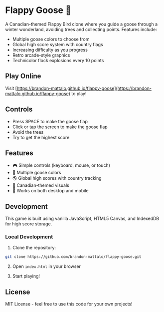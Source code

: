 # Flappy Goose 🦢

A Canadian-themed Flappy Bird clone where you guide a goose through a winter wonderland, avoiding trees and 
collecting points. Features include:

- Multiple goose colors to choose from
- Global high score system with country flags
- Increasing difficulty as you progress
- Retro arcade-style graphics
- Technicolor flock explosions every 10 points

## Play Online

Visit [https://brandon-mattalo.github.io/flappy-goose](https://brandon-mattalo.github.io/flappy-goose) to play!

## Controls

- Press SPACE to make the goose flap
- Click or tap the screen to make the goose flap
- Avoid the trees
- Try to get the highest score

## Features

- 🎮 Simple controls (keyboard, mouse, or touch)
- 🦢 Multiple goose colors
- 🌎 Global high scores with country tracking
- 🍁 Canadian-themed visuals
- 📱 Works on both desktop and mobile

## Development

This game is built using vanilla JavaScript, HTML5 Canvas, and IndexedDB for high score storage.

### Local Development

1. Clone the repository:
```bash
git clone https://github.com/brandon-mattalo/flappy-goose.git
```

2. Open `index.html` in your browser

3. Start playing!

## License

MIT License - feel free to use this code for your own projects! 